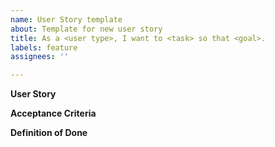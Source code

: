 ```yaml
---
name: User Story template
about: Template for new user story
title: As a <user type>, I want to <task> so that <goal>.
labels: feature
assignees: ''

---
```


**User Story**


**Acceptance Criteria**


**Definition of Done**
